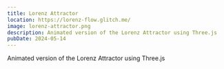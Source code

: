 ```yaml
---
title: Lorenz Attractor
location: https://lorenz-flow.glitch.me/
image: lorenz-attractor.png
description: Animated version of the Lorenz Attractor using Three.js
pubDate: 2024-05-14
---
```

Animated version of the Lorenz Attractor using Three.js